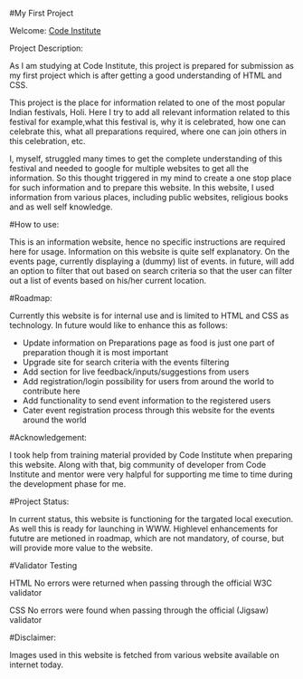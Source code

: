 #My First Project

Welcome: [Code Institute](https://codeinstitute.net)

Project Description: 

As I am studying at Code Institute, this project is prepared for submission as my first project which is after getting a good understanding of HTML and CSS.

This project is the place for information related to one of the most popular Indian festivals, Holi. Here I try to add all relevant information related to this 
festival for example,what this festival is, why it is celebrated, how one can celebrate this, what all preparations required, where one can join others in this celebration, etc. 

I, myself, struggled many times to get the complete understanding of this festival and needed to google for multiple websites to get all the information. 
So this thought triggered in my mind to create a one stop place for such information and to prepare this website. In this website, I used information 
from various places, including public websites, religious books and as well self knowledge.

#How to use: 

This is an information website, hence no specific instructions are required here for usage. Information on this website is quite self explanatory.
 On the events page, currently displaying a (dummy) list of events. in future, will add an option to filter that out based on search criteria so
 that the user can filter out a list of events based on his/her current location.

#Roadmap:

Currently this website is for internal use and is limited to HTML and CSS as technology. In future would like to enhance this as follows:
- Update information on Preparations page as food is just one part of preparation though it is most important
- Upgrade site for search criteria with the events filtering
- Add section for live feedback/inputs/suggestions from users
- Add registration/login possibility for users from around the world to contribute here
- Add functionality to send event information to the registered users
- Cater event registration process through this website for the events around the world

#Acknowledgement:

I took help from training material provided by Code Institute when preparing this website. Along with that, big community of developer from Code Institute and mentor were very halpful for supporting me time to time during the development phase for me.

#Project Status:

In current status, this website is functioning for the targated local execution. As well this is ready for launching in WWW. Highlevel enhancements for fututre are metioned in roadmap, which are not mandatory, of course, but will provide more value to the website.

#Validator Testing

HTML
        No errors were returned when passing through the official W3C validator

CSS
        No errors were found when passing through the official (Jigsaw) validator

#Disclaimer:

Images used in this website is fetched from various website available on internet today. 
